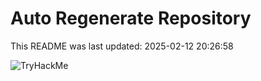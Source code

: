 # Auto Regenerate Repository

This README was last updated: 2025-02-12 20:26:58

 ![TryHackMe](https://tryhackme.com/badge/533634)